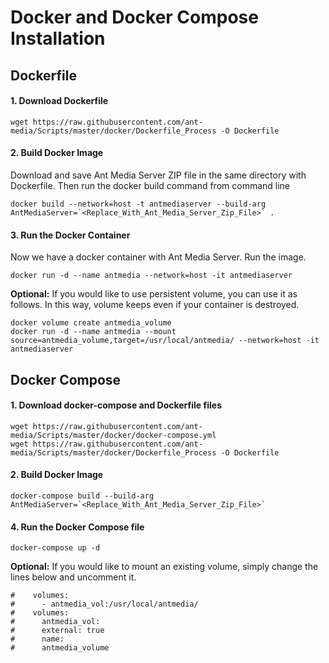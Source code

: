 # Docker and Docker Compose Installation

Dockerfile
----------

#### 1\. Download Dockerfile

    wget https://raw.githubusercontent.com/ant-media/Scripts/master/docker/Dockerfile_Process -O Dockerfile
    
    

#### 2\. Build Docker Image

Download and save Ant Media Server ZIP file in the same directory with Dockerfile. Then run the docker build command from command line

    docker build --network=host -t antmediaserver --build-arg AntMediaServer=`<Replace_With_Ant_Media_Server_Zip_File>` .
    
    

#### 3\. Run the Docker Container

Now we have a docker container with Ant Media Server. Run the image.

    docker run -d --name antmedia --network=host -it antmediaserver
    
    

**Optional:** If you would like to use persistent volume, you can use it as follows. In this way, volume keeps even if your container is destroyed.

    docker volume create antmedia_volume
    docker run -d --name antmedia --mount source=antmedia_volume,target=/usr/local/antmedia/ --network=host -it antmediaserver
    

Docker Compose
--------------

#### 1\. Download docker-compose and Dockerfile files

    wget https://raw.githubusercontent.com/ant-media/Scripts/master/docker/docker-compose.yml
    wget https://raw.githubusercontent.com/ant-media/Scripts/master/docker/Dockerfile_Process -O Dockerfile
    

#### 2\. Build Docker Image

    docker-compose build --build-arg AntMediaServer=`<Replace_With_Ant_Media_Server_Zip_File>`
    

#### 4\. Run the Docker Compose file

    docker-compose up -d
    

**Optional:** If you would like to mount an existing volume, simply change the lines below and uncomment it.

    #    volumes:
    #      - antmedia_vol:/usr/local/antmedia/
    #    volumes:
    #      antmedia_vol:
    #      external: true
    #      name:
    #      antmedia_volume
